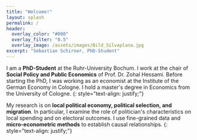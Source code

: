 ```yaml
---
title: "Welcome!"
layout: splash
permalink: /
header:
  overlay_color: "#000"
  overlay_filter: "0.5"
  overlay_image: /assets/images/Bild_Silvaplana.jpg
excerpt: "Sebastian Schirner, PhD-Student"
---
```


I am a **PhD-Student** at the Ruhr-University Bochum. I work at the chair of **Social Policy and Public Economics** of Prof. Dr. Zohal Hessami. Before starting the PhD, I was working as an economist at the Institute of the German Economy in Cologne. I hold a master's degree in Economics from the University of Cologne. 
{: style="text-align: justify;"}

My research is on **local political economy, political selection, and migration**. In particular, I examine the role of politician's characteristics on local spending and on electoral outcomes. I use fine-grained data and **micro-econometric methods** to establish causal relationships. 
{: style="text-align: justify;"}
